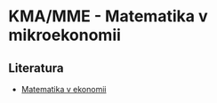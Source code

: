 # KMA/MME - Matematika v mikroekonomii

## Literatura

- [Matematika v ekonomii](http://projects.math.slu.cz/AM/activ/soubory/opory/MatVEkon.pdf)

